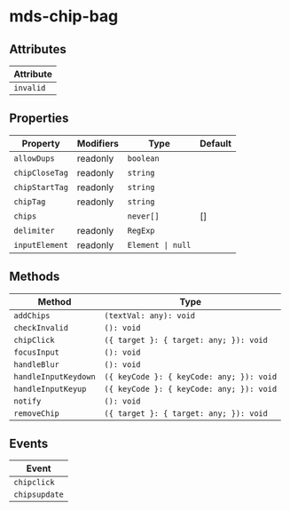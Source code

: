 # mds-chip-bag

## Attributes

| Attribute |
|-----------|
| `invalid` |

## Properties

| Property       | Modifiers | Type              | Default |
|----------------|-----------|-------------------|---------|
| `allowDups`    | readonly  | `boolean`         |         |
| `chipCloseTag` | readonly  | `string`          |         |
| `chipStartTag` | readonly  | `string`          |         |
| `chipTag`      | readonly  | `string`          |         |
| `chips`        |           | `never[]`         | []      |
| `delimiter`    | readonly  | `RegExp`          |         |
| `inputElement` | readonly  | `Element \| null` |         |

## Methods

| Method               | Type                                     |
|----------------------|------------------------------------------|
| `addChips`           | `(textVal: any): void`                   |
| `checkInvalid`       | `(): void`                               |
| `chipClick`          | `({ target }: { target: any; }): void`   |
| `focusInput`         | `(): void`                               |
| `handleBlur`         | `(): void`                               |
| `handleInputKeydown` | `({ keyCode }: { keyCode: any; }): void` |
| `handleInputKeyup`   | `({ keyCode }: { keyCode: any; }): void` |
| `notify`             | `(): void`                               |
| `removeChip`         | `({ target }: { target: any; }): void`   |

## Events

| Event         |
|---------------|
| `chipclick`   |
| `chipsupdate` |
